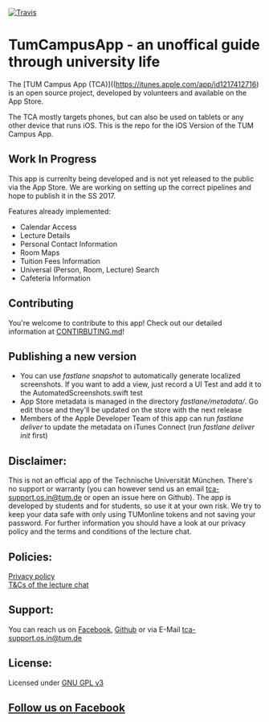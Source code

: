 [![Travis](https://api.travis-ci.org/TCA-Team/iOS.svg?branch=master)]()

# TumCampusApp - an unoffical guide through university life

The [TUM Campus App (TCA)]((https://itunes.apple.com/app/id1217412716) is an open source project, developed by volunteers and available on the App Store.

The TCA mostly targets phones, but can also be used on tablets or any other device that runs iOS. This is the repo for the iOS Version of the TUM Campus App.

## Work In Progress
This app is currenlty being developed and is not yet released to the public via the App Store. We are working on setting up the correct pipelines and hope to publish it in the SS 2017.

Features already implemented:
* Calendar Access
* Lecture Details
* Personal Contact Information
* Room Maps
* Tuition Fees Information
* Universal (Person, Room, Lecture) Search
* Cafeteria Information

## Contributing
You're welcome to contribute to this app!
Check out our detailed information at [CONTIRBUTING.md](https://github.com/TCA-Team/iOS/blob/master/CONTRIBUTING.md)!

## Publishing a new version
- You can use _fastlane snapshot_ to automatically generate localized screenshots. If you want to add a view, just record a UI Test and add it to the AutomatedScreenshots.swift test
- App Store metadata is managed in the directory _fastlane/metadata/_. Go edit those and they'll be updated on the store with the next release
- Members of the Apple Developer Team of this app can run _fastlane deliver_ to update the metadata on iTunes Connect (run _fastlane deliver init_ first)

## Disclaimer:
This is not an official app of the Technische Universität München. There's no support or warranty (you can however send us an email [tca-support.os.in@tum.de](mailto:tca-support.os.in@tum.de) or open an issue here on Github). The app is developed by students and for students, so use it at your own risk. We try to keep your data safe with only using TUMonline tokens and not saving your password. For further information you should have a look at our privacy policy and the terms and conditions of the lecture chat.

## Policies:
[Privacy policy](https://tumcabe.in.tum.de/landing/privacy/)  
[T&Cs of the lecture chat](https://tumcabe.in.tum.de/landing/chatterms/)

## Support:
You can reach us on [Facebook](https://www.facebook.com/TUMCampus), [Github](https://github.com/TCA-Team/TumCampusApp) or via E-Mail [tca-support.os.in@tum.de](mailto:tca-support.os.in@tum.de)

## License:
Licensed under [GNU GPL v3](http://www.gnu.org/licenses/gpl.html)

## [Follow us on Facebook](https://www.facebook.com/TUMCampus)
